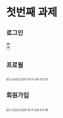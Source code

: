 #  첫번째 과제

### 로그인



<img src="https://github.com/27thONSOPT-iOS/LeeHaeSeok/blob/master/images/%EC%8A%A4%ED%81%AC%EB%A6%B0%EC%83%B7%202020-10-11%20%EC%98%A4%ED%9B%84%205.11.07.png" style="max-width: 10px; " />

### 프로필

<img src="../images/스크린샷 2020-10-11 오후 5.11.23.png" alt="스크린샷 2020-10-11 오후 5.11.23" style="zoom:50%;" />

### 회원가입

<img src="../images/스크린샷 2020-10-11 오후 5.11.38.png" alt="스크린샷 2020-10-11 오후 5.11.38" style="zoom:50%;" />

